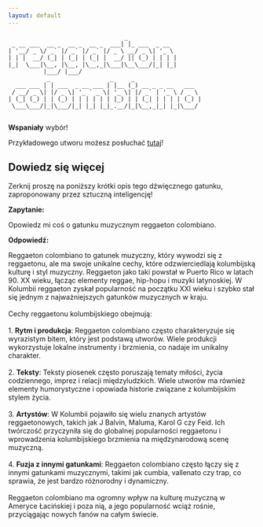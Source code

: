 ```yaml
---
layout: default
---
```


```
                                 _              
 _ __ ___  __ _  __ _  __ _  ___| |_ ___  _ __  
| '__/ _ \/ _` |/ _` |/ _` |/ _ \ __/ _ \| '_ \ 
| | |  __/ (_| | (_| | (_| |  __/ || (_) | | | |
|_|  \___|\__, |\__, |\__,_|\___|\__\___/|_| |_|
          |___/ |___/                           
           _                 _     _                   
  ___ ___ | | ___  _ __ ___ | |__ (_) __ _ _ __   ___  
 / __/ _ \| |/ _ \| '_ ` _ \| '_ \| |/ _` | '_ \ / _ \ 
| (_| (_) | | (_) | | | | | | |_) | | (_| | | | | (_) |
 \___\___/|_|\___/|_| |_| |_|_.__/|_|\__,_|_| |_|\___/ 
                                                       
```
**Wspaniały** wybór!

Przykładowego utworu możesz posłuchać [tutaj](https://p.scdn.co/mp3-preview/c68c8081615f6d3ddca71be0871ae32c29cb074b)!
## Dowiedz się więcej
Zerknij proszę na poniższy krótki opis tego dźwięcznego gatunku, zaproponowany przez sztuczną inteligencję!



**Zapytanie:**

Opowiedz mi coś o gatunku muzycznym reggaeton colombiano.

**Odpowiedź:**

Reggaeton colombiano to gatunek muzyczny, który wywodzi się z reggaetonu, ale ma swoje unikalne cechy, które odzwierciedlają kolumbijską kulturę i styl muzyczny. Reggaeton jako taki powstał w Puerto Rico w latach 90. XX wieku, łącząc elementy reggae, hip-hopu i muzyki latynoskiej. W Kolumbii reggaeton zyskał popularność na początku XXI wieku i szybko stał się jednym z najważniejszych gatunków muzycznych w kraju.<br><br>Cechy reggaetonu kolumbijskiego obejmują:<br><br>1. **Rytm i produkcja**: Reggaeton colombiano często charakteryzuje się wyrazistym bitem, który jest podstawą utworów. Wiele produkcji wykorzystuje lokalne instrumenty i brzmienia, co nadaje im unikalny charakter.<br><br>2. **Teksty**: Teksty piosenek często poruszają tematy miłości, życia codziennego, imprez i relacji międzyludzkich. Wiele utworów ma również elementy humorystyczne i opowiada historie związane z kolumbijskim stylem życia.<br><br>3. **Artystów**: W Kolumbii pojawiło się wielu znanych artystów reggaetonowych, takich jak J Balvin, Maluma, Karol G czy Feid. Ich twórczość przyczyniła się do globalnej popularności reggaetonu i wprowadzenia kolumbijskiego brzmienia na międzynarodową scenę muzyczną.<br><br>4. **Fuzja z innymi gatunkami**: Reggaeton colombiano często łączy się z innymi gatunkami muzycznymi, takimi jak cumbia, vallenato czy trap, co sprawia, że jest bardzo różnorodny i dynamiczny.<br><br>Reggaeton colombiano ma ogromny wpływ na kulturę muzyczną w Ameryce Łacińskiej i poza nią, a jego popularność wciąż rośnie, przyciągając nowych fanów na całym świecie.